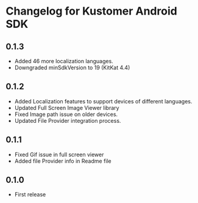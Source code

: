 # Changelog for Kustomer Android SDK

## 0.1.3

* Added 46 more localization languages.
* Downgraded minSdkVersion to 19 (KitKat 4.4)

## 0.1.2

* Added Localization features to support devices of different languages.
* Updated Full Screen Image Viewer library
* Fixed Image path issue on older devices.
* Updated File Provider integration process.

## 0.1.1

* Fixed Gif issue in full screen viewer
* Added file Provider info in Readme file

## 0.1.0

* First release
